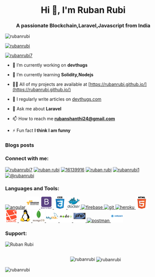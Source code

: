 <h1 align="center">Hi 👋, I'm Ruban Rubi</h1>
<h3 align="center">A passionate Blockchain,Laravel,Javascript from India</h3>

<p align="left"> <img src="https://komarev.com/ghpvc/?username=rubanrubi&label=Profile%20views&color=0e75b6&style=flat" alt="rubanrubi" /> </p>

<p align="left"> <a href="https://github.com/ryo-ma/github-profile-trophy"><img src="https://github-profile-trophy.vercel.app/?username=rubanrubi" alt="rubanrubi" /></a> </p>

<p align="left"> <a href="https://twitter.com/rubanrubi7" target="blank"><img src="https://img.shields.io/twitter/follow/rubanrubi7?logo=twitter&style=for-the-badge" alt="rubanrubi7" /></a> </p>

- 🔭 I’m currently working on **devthugs**

- 🌱 I’m currently learning **Solidity,Nodejs**

- 👨‍💻 All of my projects are available at [https://rubanrubi.github.io/](https://rubanrubi.github.io/)

- 📝 I regularly write articles on [devthugs.com](devthugs.com)

- 💬 Ask me about **Laravel**

- 📫 How to reach me **rubanshanthi24@gmail.com**

- ⚡ Fun fact **I think I am funny**

### Blogs posts
<!-- BLOG-POST-LIST:START -->
<!-- BLOG-POST-LIST:END -->

<h3 align="left">Connect with me:</h3>
<p align="left">
<a href="https://twitter.com/rubanrubi7" target="blank"><img align="center" src="https://raw.githubusercontent.com/rahuldkjain/github-profile-readme-generator/master/src/images/icons/Social/twitter.svg" alt="rubanrubi7" height="30" width="40" /></a>
<a href="https://linkedin.com/in/ruban rubi" target="blank"><img align="center" src="https://raw.githubusercontent.com/rahuldkjain/github-profile-readme-generator/master/src/images/icons/Social/linked-in-alt.svg" alt="ruban rubi" height="30" width="40" /></a>
<a href="https://stackoverflow.com/users/16139916" target="blank"><img align="center" src="https://raw.githubusercontent.com/rahuldkjain/github-profile-readme-generator/master/src/images/icons/Social/stack-overflow.svg" alt="16139916" height="30" width="40" /></a>
<a href="https://fb.com/ruban rubi" target="blank"><img align="center" src="https://raw.githubusercontent.com/rahuldkjain/github-profile-readme-generator/master/src/images/icons/Social/facebook.svg" alt="ruban rubi" height="30" width="40" /></a>
<a href="https://instagram.com/rubanrubi1" target="blank"><img align="center" src="https://raw.githubusercontent.com/rahuldkjain/github-profile-readme-generator/master/src/images/icons/Social/instagram.svg" alt="rubanrubi1" height="30" width="40" /></a>
<a href="https://medium.com/@rubanrubi" target="blank"><img align="center" src="https://raw.githubusercontent.com/rahuldkjain/github-profile-readme-generator/master/src/images/icons/Social/medium.svg" alt="@rubanrubi" height="30" width="40" /></a>
</p>

<h3 align="left">Languages and Tools:</h3>
<p align="left"> <a href="https://angular.io" target="_blank"> <img src="https://angular.io/assets/images/logos/angular/angular.svg" alt="angular" width="40" height="40"/> </a> <a href="https://aws.amazon.com" target="_blank"> <img src="https://raw.githubusercontent.com/devicons/devicon/master/icons/amazonwebservices/amazonwebservices-original-wordmark.svg" alt="aws" width="40" height="40"/> </a> <a href="https://getbootstrap.com" target="_blank"> <img src="https://raw.githubusercontent.com/devicons/devicon/master/icons/bootstrap/bootstrap-plain-wordmark.svg" alt="bootstrap" width="40" height="40"/> </a> <a href="https://www.w3schools.com/css/" target="_blank"> <img src="https://raw.githubusercontent.com/devicons/devicon/master/icons/css3/css3-original-wordmark.svg" alt="css3" width="40" height="40"/> </a> <a href="https://www.docker.com/" target="_blank"> <img src="https://raw.githubusercontent.com/devicons/devicon/master/icons/docker/docker-original-wordmark.svg" alt="docker" width="40" height="40"/> </a> <a href="https://firebase.google.com/" target="_blank"> <img src="https://www.vectorlogo.zone/logos/firebase/firebase-icon.svg" alt="firebase" width="40" height="40"/> </a> <a href="https://git-scm.com/" target="_blank"> <img src="https://www.vectorlogo.zone/logos/git-scm/git-scm-icon.svg" alt="git" width="40" height="40"/> </a> <a href="https://heroku.com" target="_blank"> <img src="https://www.vectorlogo.zone/logos/heroku/heroku-icon.svg" alt="heroku" width="40" height="40"/> </a> <a href="https://www.w3.org/html/" target="_blank"> <img src="https://raw.githubusercontent.com/devicons/devicon/master/icons/html5/html5-original-wordmark.svg" alt="html5" width="40" height="40"/> </a> <a href="https://laravel.com/" target="_blank"> <img src="https://raw.githubusercontent.com/devicons/devicon/master/icons/laravel/laravel-plain-wordmark.svg" alt="laravel" width="40" height="40"/> </a> <a href="https://www.linux.org/" target="_blank"> <img src="https://raw.githubusercontent.com/devicons/devicon/master/icons/linux/linux-original.svg" alt="linux" width="40" height="40"/> </a> <a href="https://www.mongodb.com/" target="_blank"> <img src="https://raw.githubusercontent.com/devicons/devicon/master/icons/mongodb/mongodb-original-wordmark.svg" alt="mongodb" width="40" height="40"/> </a> <a href="https://www.mysql.com/" target="_blank"> <img src="https://raw.githubusercontent.com/devicons/devicon/master/icons/mysql/mysql-original-wordmark.svg" alt="mysql" width="40" height="40"/> </a> <a href="https://nodejs.org" target="_blank"> <img src="https://raw.githubusercontent.com/devicons/devicon/master/icons/nodejs/nodejs-original-wordmark.svg" alt="nodejs" width="40" height="40"/> </a> <a href="https://www.php.net" target="_blank"> <img src="https://raw.githubusercontent.com/devicons/devicon/master/icons/php/php-original.svg" alt="php" width="40" height="40"/> </a> <a href="https://postman.com" target="_blank"> <img src="https://www.vectorlogo.zone/logos/getpostman/getpostman-icon.svg" alt="postman" width="40" height="40"/> </a> <a href="https://webpack.js.org" target="_blank"> <img src="https://raw.githubusercontent.com/devicons/devicon/d00d0969292a6569d45b06d3f350f463a0107b0d/icons/webpack/webpack-original-wordmark.svg" alt="webpack" width="40" height="40"/> </a> </p>

<h3 align="left">Support:</h3>
<p><a href="https://www.buymeacoffee.com/Ruban Rubi"> <img align="left" src="https://cdn.buymeacoffee.com/buttons/v2/default-yellow.png" height="50" width="210" alt="Ruban Rubi" /></a></p><br><br>

<p><img align="left" src="https://github-readme-stats.vercel.app/api/top-langs?username=rubanrubi&show_icons=true&locale=en&layout=compact" alt="rubanrubi" /></p>

<p>&nbsp;<img align="center" src="https://github-readme-stats.vercel.app/api?username=rubanrubi&show_icons=true&locale=en" alt="rubanrubi" /></p>

<p><img align="center" src="https://github-readme-streak-stats.herokuapp.com/?user=rubanrubi&" alt="rubanrubi" /></p>

